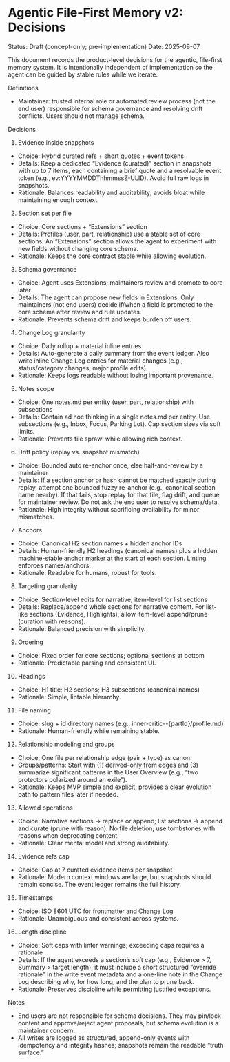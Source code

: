 # Agentic File-First Memory v2: Decisions

Status: Draft (concept-only; pre-implementation)
Date: 2025-09-07

This document records the product-level decisions for the agentic, file-first memory system. It is intentionally independent of implementation so the agent can be guided by stable rules while we iterate.

Definitions
- Maintainer: trusted internal role or automated review process (not the end user) responsible for schema governance and resolving drift conflicts. Users should not manage schema.

Decisions

1) Evidence inside snapshots
- Choice: Hybrid curated refs + short quotes + event tokens
- Details: Keep a dedicated “Evidence (curated)” section in snapshots with up to 7 items, each containing a brief quote and a resolvable event token (e.g., ev:YYYYMMDDThhmmssZ-ULID). Avoid full raw logs in snapshots.
- Rationale: Balances readability and auditability; avoids bloat while maintaining enough context.

2) Section set per file
- Choice: Core sections + “Extensions” section
- Details: Profiles (user, part, relationship) use a stable set of core sections. An “Extensions” section allows the agent to experiment with new fields without changing core schema.
- Rationale: Keeps the core contract stable while allowing evolution.

3) Schema governance
- Choice: Agent uses Extensions; maintainers review and promote to core later
- Details: The agent can propose new fields in Extensions. Only maintainers (not end users) decide if/when a field is promoted to the core schema after review and rule updates.
- Rationale: Prevents schema drift and keeps burden off users.

4) Change Log granularity
- Choice: Daily rollup + material inline entries
- Details: Auto-generate a daily summary from the event ledger. Also write inline Change Log entries for material changes (e.g., status/category changes; major profile edits).
- Rationale: Keeps logs readable without losing important provenance.

5) Notes scope
- Choice: One notes.md per entity (user, part, relationship) with subsections
- Details: Contain ad hoc thinking in a single notes.md per entity. Use subsections (e.g., Inbox, Focus, Parking Lot). Cap section sizes via soft limits.
- Rationale: Prevents file sprawl while allowing rich context.

6) Drift policy (replay vs. snapshot mismatch)
- Choice: Bounded auto re-anchor once, else halt-and-review by a maintainer
- Details: If a section anchor or hash cannot be matched exactly during replay, attempt one bounded fuzzy re-anchor (e.g., canonical section name nearby). If that fails, stop replay for that file, flag drift, and queue for maintainer review. Do not ask the end user to resolve schema/data.
- Rationale: High integrity without sacrificing availability for minor mismatches.

7) Anchors
- Choice: Canonical H2 section names + hidden anchor IDs
- Details: Human-friendly H2 headings (canonical names) plus a hidden machine-stable anchor marker at the start of each section. Linting enforces names/anchors.
- Rationale: Readable for humans, robust for tools.

8) Targeting granularity
- Choice: Section-level edits for narrative; item-level for list sections
- Details: Replace/append whole sections for narrative content. For list-like sections (Evidence, Highlights), allow item-level append/prune (curation with reasons).
- Rationale: Balanced precision with simplicity.

9) Ordering
- Choice: Fixed order for core sections; optional sections at bottom
- Rationale: Predictable parsing and consistent UI.

10) Headings
- Choice: H1 title; H2 sections; H3 subsections (canonical names)
- Rationale: Simple, lintable hierarchy.

11) File naming
- Choice: slug + id directory names (e.g., inner-critic--{partId}/profile.md)
- Rationale: Human-friendly while remaining stable.

12) Relationship modeling and groups
- Choice: One file per relationship edge (pair + type) as canon.
- Groups/patterns: Start with (1) derived-only from edges and (3) summarize significant patterns in the User Overview (e.g., “two protectors polarized around an exile”).
- Rationale: Keeps MVP simple and explicit; provides a clear evolution path to pattern files later if needed.

13) Allowed operations
- Choice: Narrative sections → replace or append; list sections → append and curate (prune with reason). No file deletion; use tombstones with reasons when deprecating content.
- Rationale: Clear mental model and strong auditability.

14) Evidence refs cap
- Choice: Cap at 7 curated evidence items per snapshot
- Rationale: Modern context windows are large, but snapshots should remain concise. The event ledger remains the full history.

15) Timestamps
- Choice: ISO 8601 UTC for frontmatter and Change Log
- Rationale: Unambiguous and consistent across systems.

16) Length discipline
- Choice: Soft caps with linter warnings; exceeding caps requires a rationale
- Details: If the agent exceeds a section’s soft cap (e.g., Evidence > 7, Summary > target length), it must include a short structured “override rationale” in the write event metadata and a one-line note in the Change Log describing why, for how long, and the plan to prune back.
- Rationale: Preserves discipline while permitting justified exceptions.

Notes
- End users are not responsible for schema decisions. They may pin/lock content and approve/reject agent proposals, but schema evolution is a maintainer concern.
- All writes are logged as structured, append-only events with idempotency and integrity hashes; snapshots remain the readable “truth surface.”

